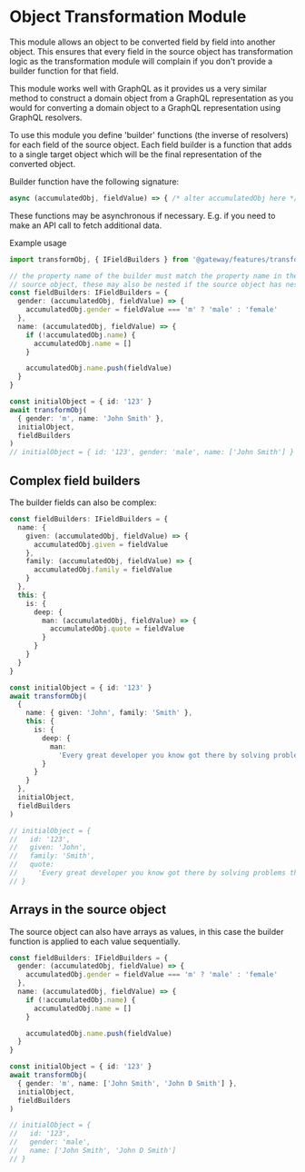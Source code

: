 # Object Transformation Module

This module allows an object to be converted field by field into another object. This ensures that every field in the source object has transformation logic as the transformation module will complain if you don't provide a builder function for that field.

This module works well with GraphQL as it provides us a very similar method to construct a domain object from a GraphQL representation as you would for converting a domain object to a GraphQL representation using GraphQL resolvers.

To use this module you define 'builder' functions (the inverse of resolvers) for each field of the source object. Each field builder is a function that adds to a single target object which will be the final representation of the converted object.

Builder function have the following signature:

```ts
async (accumulatedObj, fieldValue) => { /* alter accumulatedObj here */ }
```

These functions may be asynchronous if necessary. E.g. if you need to make an API call to fetch additional data.

Example usage

```ts
import transformObj, { IFieldBuilders } from '@gateway/features/transformation'

// the property name of the builder must match the property name in the incoming
// source object, these may also be nested if the source object has nested properties
const fieldBuilders: IFieldBuilders = {
  gender: (accumulatedObj, fieldValue) => {
    accumulatedObj.gender = fieldValue === 'm' ? 'male' : 'female'
  },
  name: (accumulatedObj, fieldValue) => {
    if (!accumulatedObj.name) {
      accumulatedObj.name = []
    }

    accumulatedObj.name.push(fieldValue)
  }
}

const initialObject = { id: '123' }
await transformObj(
  { gender: 'm', name: 'John Smith' },
  initialObject,
  fieldBuilders
)
// initialObject = { id: '123', gender: 'male', name: ['John Smith'] }
```

## Complex field builders

The builder fields can also be complex:

```ts
const fieldBuilders: IFieldBuilders = {
  name: {
    given: (accumulatedObj, fieldValue) => {
      accumulatedObj.given = fieldValue
    },
    family: (accumulatedObj, fieldValue) => {
      accumulatedObj.family = fieldValue
    }
  },
  this: {
    is: {
      deep: {
        man: (accumulatedObj, fieldValue) => {
          accumulatedObj.quote = fieldValue
        }
      }
    }
  }
}

const initialObject = { id: '123' }
await transformObj(
  {
    name: { given: 'John', family: 'Smith' },
    this: {
      is: {
        deep: {
          man:
            'Every great developer you know got there by solving problems they were unqualified to solve until they actually did it'
        }
      }
    }
  },
  initialObject,
  fieldBuilders
)

// initialObject = {
//   id: '123',
//   given: 'John',
//   family: 'Smith',
//   quote:
//     'Every great developer you know got there by solving problems they were unqualified to solve until they actually did it'
// }
```

## Arrays in the source object

The source object can also have arrays as values, in this case the builder function is applied to each value sequentially.

```ts
const fieldBuilders: IFieldBuilders = {
  gender: (accumulatedObj, fieldValue) => {
    accumulatedObj.gender = fieldValue === 'm' ? 'male' : 'female'
  },
  name: (accumulatedObj, fieldValue) => {
    if (!accumulatedObj.name) {
      accumulatedObj.name = []
    }

    accumulatedObj.name.push(fieldValue)
  }
}

const initialObject = { id: '123' }
await transformObj(
  { gender: 'm', name: ['John Smith', 'John D Smith'] },
  initialObject,
  fieldBuilders
)

// initialObject = {
//   id: '123',
//   gender: 'male',
//   name: ['John Smith', 'John D Smith']
// }
```
